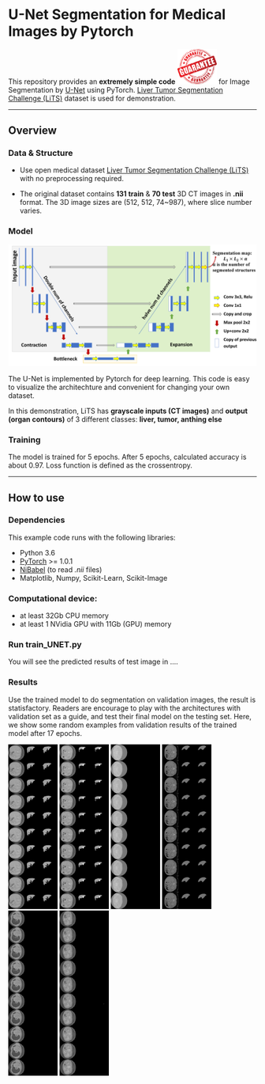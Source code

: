 # U-Net Segmentation for Medical Images by Pytorch

This repository provides an **extremely simple code** <img src="./fig/guaranteed.jpg" width="80"> for Image Segmentation by [U-Net](http://lmb.informatik.uni-freiburg.de/people/ronneber/u-net/) using PyTorch. [Liver Tumor Segmentation Challenge (LiTS)](https://competitions.codalab.org/competitions/17094) dataset is used for demonstration.

---

## Overview

### Data & Structure
* Use open medical dataset [Liver Tumor Segmentation Challenge (LiTS)](https://competitions.codalab.org/competitions/17094) with no preprocessing required.

* The original dataset contains **131 train** & **70 test** 3D CT images in **.nii** format. The 3D image sizes are (512, 512, 74\~987), where slice number varies.


### Model

<img src="./fig/0001.jpg" width="800">

The U-Net is implemented by Pytorch for deep learning. This code is easy to visualize the architechture and convenient for changing your own dataset.

In this demonstration, LiTS has **grayscale inputs (CT images)** and **output (organ contours)** of 3 different classes: **liver, tumor, anthing else**

### Training

The model is trained for 5 epochs. After 5 epochs, calculated accuracy is about 0.97. Loss function is defined as the crossentropy.


---

## How to use

### Dependencies

This example code runs with the following libraries:

* Python 3.6  
* [PyTorch](https://pytorch.org/) >= 1.0.1
* [NiBabel](https://nipy.org/nibabel/) (to read *.nii* files)
* Matplotlib, Numpy, Scikit-Learn, Scikit-Image


### Computational device:
* at least 32Gb CPU memory
* at least 1 NVidia GPU with 11Gb (GPU) memory


### Run train_UNET.py

You will see the predicted results of test image in ....



### Results

Use the trained model to do segmentation on validation images, the result is statisfactory. Readers are encourage to play with the architectures with validation set as a guide, and test their final model on the testing set. Here, we show some random examples from validation results of the trained model after 17 epochs.

<img src="./fig/batch_1357_display.png" width="100">
<img src="./fig/batch_1354_display.png" width="100">
<img src="./fig/batch_338_display.png" width="100">
<img src="./fig/batch_525_display.png" width="100">
<img src="./fig/batch_893_display.png" width="100">
<img src="./fig/batch_864_display.png" width="100">

